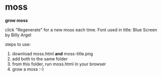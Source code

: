 # moss
**grow moss**

click "Regenerate" for a new moss each time. 
Font used in title: Blue Screen by Billy Argel

steps to use:
1. download moss.html **and** moss-title.png
2. add both to the same folder
3. from this folder, run moss.html in your browser
4. grow a moss :-)
